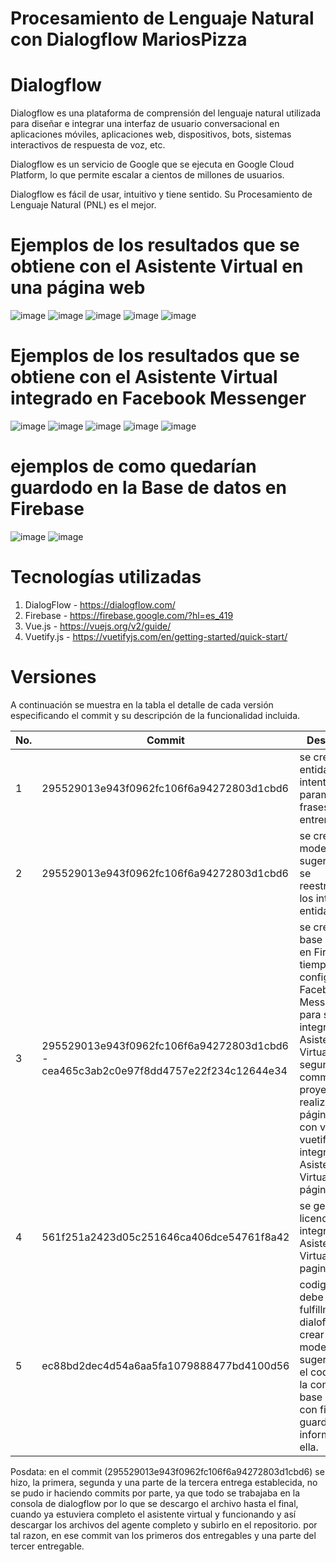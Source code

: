 # Procesamiento de Lenguaje Natural con Dialogflow MariosPizza
# Dialogflow
Dialogflow es una plataforma de comprensión del lenguaje natural utilizada para diseñar e integrar una interfaz de usuario conversacional en aplicaciones móviles, aplicaciones web, dispositivos, bots, sistemas interactivos de respuesta de voz, etc.

Dialogflow es un servicio de Google que se ejecuta en Google Cloud Platform, lo que permite escalar a cientos de millones de usuarios.

Dialogflow es fácil de usar, intuitivo y tiene sentido. Su Procesamiento de Lenguaje Natural (PNL) es el mejor.

# Ejemplos de los resultados que se obtiene con el Asistente Virtual en una página web
![image](https://user-images.githubusercontent.com/26776908/84577912-8c06e200-ad7d-11ea-838e-776d8ff1e0f7.png)
![image](https://user-images.githubusercontent.com/26776908/84577936-c1133480-ad7d-11ea-80df-d53fc1a1490a.png)
![image](https://user-images.githubusercontent.com/26776908/84577945-d5573180-ad7d-11ea-8bdf-f0a5a3f37ca8.png)
![image](https://user-images.githubusercontent.com/26776908/84577954-e6a03e00-ad7d-11ea-9aac-d9d25abe0016.png)
![image](https://user-images.githubusercontent.com/26776908/84577957-f0c23c80-ad7d-11ea-9ccd-45b0a2dfaad6.png)

# Ejemplos de los resultados que se obtiene con el Asistente Virtual integrado en Facebook Messenger
![image](https://user-images.githubusercontent.com/26776908/84577980-30892400-ad7e-11ea-8884-d48b9af09b9a.png)
![image](https://user-images.githubusercontent.com/26776908/84578003-57475a80-ad7e-11ea-9e2c-a41122b5f6f6.png)
![image](https://user-images.githubusercontent.com/26776908/84578011-675f3a00-ad7e-11ea-87a3-59266c9fd8e0.png)
![image](https://user-images.githubusercontent.com/26776908/84578021-76de8300-ad7e-11ea-8750-70ec90c08ba7.png)
![image](https://user-images.githubusercontent.com/26776908/84578025-7fcf5480-ad7e-11ea-8165-dcd5bd24eefd.png)

# ejemplos de como quedarían guardodo en la Base de datos en Firebase
![image](https://user-images.githubusercontent.com/26776908/84578047-b86f2e00-ad7e-11ea-9c12-b503c0198663.png)
![image](https://user-images.githubusercontent.com/26776908/84578055-d472cf80-ad7e-11ea-9a35-94a3cb29aa3d.png)

# Tecnologías utilizadas
1. DialogFlow - https://dialogflow.com/
2. Firebase   - https://firebase.google.com/?hl=es_419
3. Vue.js     - https://vuejs.org/v2/guide/
4. Vuetify.js - https://vuetifyjs.com/en/getting-started/quick-start/

# Versiones
A continuación se muestra en la tabla el detalle de cada versión especificando el commit y su descripción de la funcionalidad incluida.

| No. | Commit | Descripción |
|-----|--------|-------------|
|  1  |295529013e943f0962fc106f6a94272803d1cbd6        | se crearon las entidades e intentos, parametros y frases para el entrenamiento|
|  2  |295529013e943f0962fc106f6a94272803d1cbd6        | se crearon modelos de sugerencias y se reestructuraron los intentos y entidades|
|  3  |295529013e943f0962fc106f6a94272803d1cbd6 - cea465c3ab2c0e97f8dd4757e22f234c12644e34 | se creó una base de datos en Firebase en tiempo real y configuro Facebook Messenger para su integración al Asistente Virtual, el segundo commit es el proyecto realizado en página web con vue y vuetify integrando el Asistente Virtual en la página web|
|  4  | 561f251a2423d05c251646ca406dce54761f8a42 | se genero la licencia para la integracion del Asistente Virtual a la pagina web |
|  5  | ec88bd2dec4d54a6aa5fa1079888477bd4100d56 | codigo que debe ir en fulfillment de dialoflow para crear los modelos de sugerencias y el codigo para la conexion a la base de datos con firebase y guardar la informacion en ella. |

Posdata: en el commit (295529013e943f0962fc106f6a94272803d1cbd6) se hizo, la primera, segunda y una parte de la tercera entrega establecida, no se pudo ir haciendo commits por parte, ya que todo se trabajaba en la consola de dialogflow por lo que se descargo el archivo hasta el final, cuando ya estuviera completo el asistente virtual y funcionando y así descargar los archivos del agente completo y subirlo en el repositorio. por tal razon, en ese commit van los primeros dos entregables y una parte del tercer entregable.

